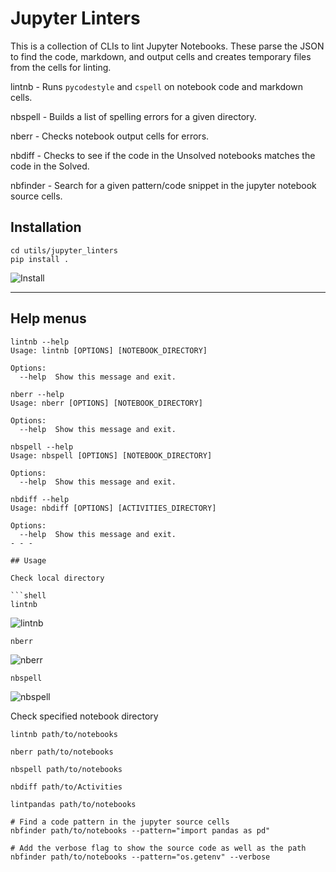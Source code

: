 # Jupyter Linters

This is a collection of CLIs to lint Jupyter Notebooks. These parse the JSON to find the code, markdown, and output cells and creates temporary files from the cells for linting.

lintnb - Runs `pycodestyle` and `cspell` on notebook code and markdown cells.

nbspell - Builds a list of spelling errors for a given directory.

nberr - Checks notebook output cells for errors.

nbdiff - Checks to see if the code in the Unsolved notebooks matches the code in the Solved.

nbfinder - Search for a given pattern/code snippet in the jupyter notebook source cells.

## Installation

```shell
cd utils/jupyter_linters
pip install .
```

![Install](Images/install.gif)

- - -

## Help menus


```shell
lintnb --help
Usage: lintnb [OPTIONS] [NOTEBOOK_DIRECTORY]

Options:
  --help  Show this message and exit.
```


```shell
nberr --help
Usage: nberr [OPTIONS] [NOTEBOOK_DIRECTORY]

Options:
  --help  Show this message and exit.
```


```shell
nbspell --help
Usage: nbspell [OPTIONS] [NOTEBOOK_DIRECTORY]

Options:
  --help  Show this message and exit.
```

```shell
nbdiff --help
Usage: nbdiff [OPTIONS] [ACTIVITIES_DIRECTORY]

Options:
  --help  Show this message and exit.
- - -

## Usage

Check local directory

```shell
lintnb
```

![lintnb](Images/lintnb.gif)

```shell
nberr
```

![nberr](Images/nberr.gif)

```shell
nbspell
```

![nbspell](Images/nbspell.gif)

Check specified notebook directory

```shell
lintnb path/to/notebooks
```

```shell
nberr path/to/notebooks
```

```shell
nbspell path/to/notebooks
```

```shell
nbdiff path/to/Activities
```

```shell
lintpandas path/to/notebooks
```

```shell
# Find a code pattern in the jupyter source cells
nbfinder path/to/notebooks --pattern="import pandas as pd"

# Add the verbose flag to show the source code as well as the path
nbfinder path/to/notebooks --pattern="os.getenv" --verbose
```
